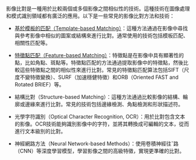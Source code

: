 

影像比對是一種用於比較兩個或多個影像之間相似性的技術。這種技術在圖像處理和模式識別領域都有廣泛的應用。以下是一些常見的影像比對方法和技術：

- [基於模板的匹配（Template-based Matching）](./Template_Matching.ipynb)：這種方法通過在影像中尋找與參考影像中相似的圖案或結構來進行比對。通常使用的技術包括模板匹配、相關性匹配等。

- [特徵點匹配（Feature-based Matching）](./Feature_Matching.ipynb)：特徵點是在影像中具有顯著性的點，比如角點、斑點等。特徵點匹配的方法通過提取影像中的特徵點，然後比較這些特徵點之間的相似性來進行比對。常見的特徵點匹配算法包括SIFT（尺度不變特徵變換）、SURF（加速穩健特徵）和ORB（Oriented FAST and Rotated BRIEF）等。

- 結構比對（Structure-based Matching）：這種方法通過比較影像的結構、輪廓或邊緣來進行比對。常見的技術包括邊緣檢測、角點檢測和形狀描述符。

- 光學字符識別（Optical Character Recognition, OCR）：用於比對包含文本的影像。OCR技術能夠識別影像中的字符，並將其轉換成可編輯的文本，從而進行文本級別的比對。

- 神經網路方法（Neural Network-based Methods）：使用卷積神經往ˇ路（CNN）等深度學習模型，學習影像之間的高級特徵，實現更準確的比對。
